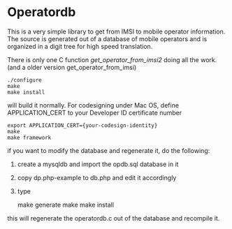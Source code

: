 # Operatordb #

This is a very simple library to get from IMSI to mobile operator information. The 
source is generated out of a database of mobile operators and is organized in a digit
tree for high speed translation.

There is only one C function *get_operator_from_imsi2* doing all the work.
(and a older version get_operator_from_imsi)


	./configure
	make
	make install

will build it normally.
For codesigning under Mac OS, define APPLICATION_CERT to your Developer ID certificate number
	
	export APPLICATION_CERT={your-codesign-identity}
	make
	make framework
	

if you want to modify the database and regenerate it, do the following:

1. create a mysqldb and import the opdb.sql database in it
2. copy dp.php-example to db.php and edit it accordingly
3. type

	
	make generate
	make 
	make install
	
	
this will regenerate the operatordb.c out of the database and recompile it.
